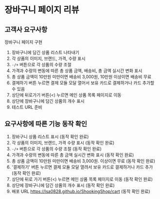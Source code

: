 # 장바구니 페이지 리뷰

## 고객사 요구사항

장바구니 페이지 구현

1. 장바구니에 담긴 상품 리스트 나타내기
2. 각 상품의 이미지, 브랜드, 가격, 수량 표시
3. `-/+` 버튼으로 각 상품의 수량 조절
4. 가격과 수량의 변동에 따른 총 상품 금액, 배송비, 총 금액 실시간 변화 표시
5. 총 상품 금액이 10만원 미만이면 배송비 3,000원, 10만원 이상이면 배송비 무료
6. 결제하기 버튼 누르면 결제 모듈 모달 열어서 보유 카드로 결제하거나 카드 추가할 수 있음
7. 상단에 뒤로가기 버튼(<) 누르면 메인 상품 목록 페이지로 이동
8. 상단에 장바구니에 담긴 상품의 개수 표시
9. 테스트 URL 준비

## 요구사항에 따른 기능 동작 확인

1. 장바구니 상품 리스트 표시 (동작 확인 완료)
2. 각 상품의 이미지, 브랜드, 가격 수량 표시 (동작 확인 완료)
3. `-/+` 버튼으로 각 상품의 수량 조절 (동작 확인 완료)
4. 가격과 수량의 변동에 따른 총 금액 실시간 변화 표시 (동작 확인 완료)
5. 총 상품 금액이 10만원 미만이면 배송비 3,000원. 이상이면 무료 (동작 확인 완료)
6. '결제하기' 버튼 누르면 결제 모듈 모달 열려서 보유 카드로 결제하거나 카드 추가 (동작 확인 완료)
7. 상단에 뒤로 가기 버튼(<) 누르면 메인 상품 목록 페이지로 이동 (동작 확인 완료)
8. 상단에 장바구니에 담긴 상품의 개수 표시 (동작 확인 완료)
9. 배포 URL 
https://lsa0828.github.io/ShookingShop/cart (동작 확인 완료)
